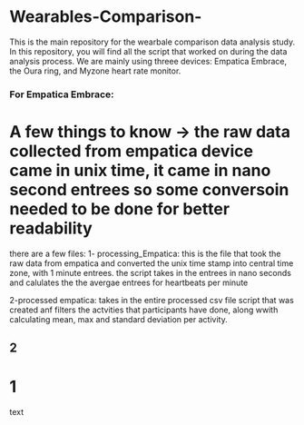 # Wearables-Comparison-
This is the main repository for the wearbale comparison data analysis study. In this repository, you will find all the script that worked on during the data analysis process. We are mainly using threee devices: Empatica Embrace, the Oura ring, and Myzone heart rate monitor. 


### For Empatica Embrace:
# A few things to know -> the raw data collected from empatica device came in unix time, it came in nano second entrees so some conversoin needed to be done for better readability
there are a few files: 
1- processing_Empatica: this is the file that took the raw data from empatica and converted the unix time stamp into central time zone, with 1 minute entrees. the script takes in the entrees in nano seconds and calulates the the avergae entrees for heartbeats per minute 

2-processed empatica: takes in the entire processed csv file script that was created anf filters the actvities that participants have done, along wwith calculating mean, max and standard deviation per activity. 

## 2

# 1

text
